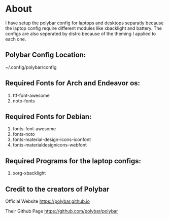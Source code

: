 # About
I have setup the polybar config for laptops and desktops separatly because the laptop config require different modules like xbacklight and battery. The configs are also seperated by distro because of the theming I applied to each one.  

## Polybar Config Location:
~/.config/polybar/config

## Required Fonts for Arch and Endeavor os:
1. ttf-font-awesome
2. noto-fonts

## Required Fonts for Debian:
1. fonts-font-awesome
2. fonts-noto
3. fonts-material-design-icons-iconfont
4. fonts-materialdesignicons-webfont

## Required Programs for the laptop configs:
1. xorg-xbacklight

## Credit to the creators of Polybar
Official Website
https://polybar.github.io

Their Github Page
https://github.com/polybar/polybar
